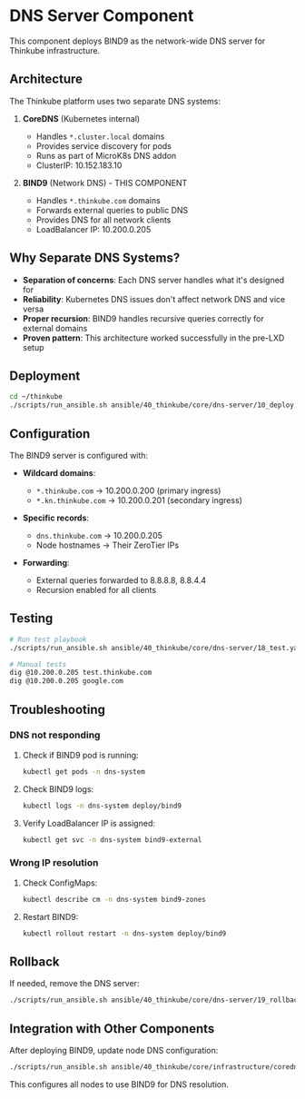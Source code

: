 # DNS Server Component

This component deploys BIND9 as the network-wide DNS server for Thinkube infrastructure.

## Architecture

The Thinkube platform uses two separate DNS systems:

1. **CoreDNS** (Kubernetes internal)
   - Handles `*.cluster.local` domains
   - Provides service discovery for pods
   - Runs as part of MicroK8s DNS addon
   - ClusterIP: 10.152.183.10

2. **BIND9** (Network DNS) - THIS COMPONENT
   - Handles `*.thinkube.com` domains
   - Forwards external queries to public DNS
   - Provides DNS for all network clients
   - LoadBalancer IP: 10.200.0.205

## Why Separate DNS Systems?

- **Separation of concerns**: Each DNS server handles what it's designed for
- **Reliability**: Kubernetes DNS issues don't affect network DNS and vice versa
- **Proper recursion**: BIND9 handles recursive queries correctly for external domains
- **Proven pattern**: This architecture worked successfully in the pre-LXD setup

## Deployment

```bash
cd ~/thinkube
./scripts/run_ansible.sh ansible/40_thinkube/core/dns-server/10_deploy.yaml
```

## Configuration

The BIND9 server is configured with:

- **Wildcard domains**:
  - `*.thinkube.com` → 10.200.0.200 (primary ingress)
  - `*.kn.thinkube.com` → 10.200.0.201 (secondary ingress)

- **Specific records**:
  - `dns.thinkube.com` → 10.200.0.205
  - Node hostnames → Their ZeroTier IPs

- **Forwarding**:
  - External queries forwarded to 8.8.8.8, 8.8.4.4
  - Recursion enabled for all clients

## Testing

```bash
# Run test playbook
./scripts/run_ansible.sh ansible/40_thinkube/core/dns-server/18_test.yaml

# Manual tests
dig @10.200.0.205 test.thinkube.com
dig @10.200.0.205 google.com
```

## Troubleshooting

### DNS not responding

1. Check if BIND9 pod is running:
   ```bash
   kubectl get pods -n dns-system
   ```

2. Check BIND9 logs:
   ```bash
   kubectl logs -n dns-system deploy/bind9
   ```

3. Verify LoadBalancer IP is assigned:
   ```bash
   kubectl get svc -n dns-system bind9-external
   ```

### Wrong IP resolution

1. Check ConfigMaps:
   ```bash
   kubectl describe cm -n dns-system bind9-zones
   ```

2. Restart BIND9:
   ```bash
   kubectl rollout restart -n dns-system deploy/bind9
   ```

## Rollback

If needed, remove the DNS server:

```bash
./scripts/run_ansible.sh ansible/40_thinkube/core/dns-server/19_rollback.yaml
```

## Integration with Other Components

After deploying BIND9, update node DNS configuration:

```bash
./scripts/run_ansible.sh ansible/40_thinkube/core/infrastructure/coredns/15_configure_node_dns.yaml
```

This configures all nodes to use BIND9 for DNS resolution.
